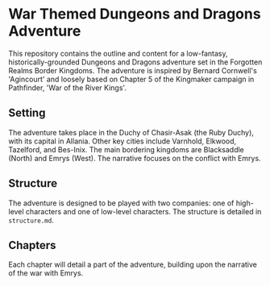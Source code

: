 # War Themed Dungeons and Dragons Adventure

This repository contains the outline and content for a low-fantasy, historically-grounded Dungeons and Dragons adventure set in the Forgotten Realms Border Kingdoms. The adventure is inspired by Bernard Cornwell's 'Agincourt' and loosely based on Chapter 5 of the Kingmaker campaign in Pathfinder, 'War of the River Kings'.

## Setting

The adventure takes place in the Duchy of Chasir-Asak (the Ruby Duchy), with its capital in Allania. Other key cities include Varnhold, Elkwood, Tazelford, and Bes-Inix. The main bordering kingdoms are Blacksaddle (North) and Emrys (West). The narrative focuses on the conflict with Emrys.

## Structure

The adventure is designed to be played with two companies: one of high-level characters and one of low-level characters. The structure is detailed in `structure.md`.

## Chapters

Each chapter will detail a part of the adventure, building upon the narrative of the war with Emrys.